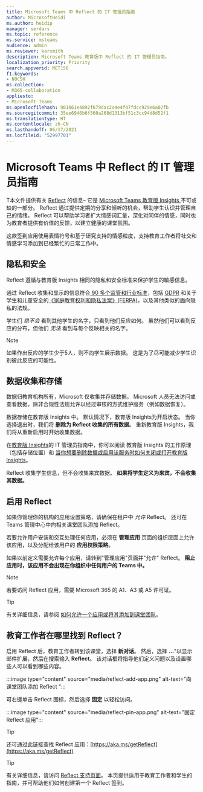 ```yaml
---
title: Microsoft Teams 中 Reflect 的 IT 管理员指南
author: MicrosoftHeidi
ms.author: heidip
manager: serdars
ms.topic: reference
ms.service: msteams
audience: admin
ms.reviewer: karsmith
description: Microsoft Teams 教育版中 Reflect 的 IT 管理员指南。
localization_priority: Priority
search.appverid: MET150
f1.keywords:
- NOCSH
ms.collection:
- M365-collaboration
appliesto:
- Microsoft Teams
ms.openlocfilehash: 981061e4892f679dac2a4e4f47fdcc929e6a02fb
ms.sourcegitcommit: 35ee6946b6f560a268d1313bf51c3cc94d8d52f1
ms.translationtype: HT
ms.contentlocale: zh-CN
ms.lasthandoff: 06/17/2021
ms.locfileid: "52997701"
---
```

# <a name="it-admin-guide-to-reflect-in-microsoft-teams"></a>Microsoft Teams 中 Reflect 的 IT 管理员指南

T本文件提供有关 [Reflect](https://aka.ms/reflect) 的信息– 它是 [Microsoft Teams 教育版 Insights ](class-insights.md)不可或缺的一部分。 Reflect 通过提供定期的分享和倾听的机会，帮助学生认识并管理自己的情绪。 Reflect 可以帮助学习者扩大情感词汇量，深化对同伴的情感，同时也为教育者提供有价值的反馈，以建立健康的课堂氛围。

这款签到应用使用表情符号和基于研究支持的情感粒度，支持教育工作者将社交和情感学习添加到已经繁忙的日常工作中。


## <a name="privacy-and-security"></a>隐私和安全
Reflect 遵循与教育版 Insights 相同的隐私和安全标准来保护学生的敏感信息。

通过 Reflect 收集和显示的信息符合[ 90 多个监管和行业标准](/compliance/regulatory/offering-home)，包括 [GDPR](/compliance/regulatory/gdpr) 和关于学生和儿童安全的[《家庭教育权利和隐私法案》(FERPA)](/compliance/regulatory/offering-ferpa)，以及其他类似的面向隐私的法规。

学生们 *绝不会* 看到其他学生的名字，只看到他们反应如何。 虽然他们可以看到反应的分布，但他们 *无法* 看到与每个反映相关的名字。 

> [!NOTE]
> 如果作出反应的学生少于5人，则不向学生展示数据。 这是为了尽可能减少学生识别彼此反应的可能性。

## <a name="data-collection-and-storage"></a>数据收集和存储
数据归教育机构所有，Microsoft 仅收集并存储数据。 Microsoft 人员无法访问或查看数据，除非合规性法规允许以经过审核的方式维护服务（例如数据恢复）。

数据存储在教育版 Insights 中。 默认情况下，教育版 Insights为开启状态。 当你选择退出时，我们将 **删除为 Reflect 收集的所有数据**。 重新教育版 Insights，我们将从重新启用时开始收集数据。

在[教育版 Insights](class-insights.md)的  IT 管理员指南中，你可以阅读 教育版 Insights 的工作原理（包括存储位置）和 [当你想要删除数据或启用该服务时如何关闭或打开教育版 Insights](class-insights.md#turn-insights-on-or-off)。

Reflect 收集学生信息，但不会收集来宾数据。 **如果将学生定义为来宾，不会收集其数据。** 

## <a name="enable-reflect"></a>启用 Reflect
如果你管理你的机构的应用设置策略，请确保在租户中 *允许* Reflect。 还可在 Teams 管理中心中向相关课堂团队添加 Reflect。

若要允许用户安装和交互处理任何应用，必须在 **管理应用** 页面的组织层面上允许该应用，以及分配给该用户的 **应用权限策略**。

如果以前定义需要允许每个应用，请转到"管理应用"页面并"允许" Reflect。 **阻止应用时，该应用不会出现在你组织中任何用户的 Teams 中。**

> [!NOTE]
> 若要访问 Reflect 应用，需要 Microsoft 365 的 A1、A3 或 A5 许可证。

> [!TIP]
> 有关详细信息，请参阅 [如何允许一个应用或将其添加到课堂团队](manage-apps.md#allow-and-block-apps)。

## <a name="where-do-educators-find-reflect"></a>教育工作者在哪里找到 Reflect？
启用 Reflect 后，教育工作者转到该课堂，选择 **新对话**。 然后，选择 **...**"以显示邮件扩展，然后在搜索输入 **Reflect**。 该对话框将指导他们定义问题以及设置哪些人可以看到哪些内容。

:::image type="content" source="media/reflect-add-app.png" alt-text="向课堂团队添加 Reflect ":::

可右键单击 Reflect 图标，然后选择 **固定** 以轻松访问。

:::image type="content" source="media/reflect-pin-app.png" alt-text="固定 Reflect 应用":::

> [!TIP]
> 还可通过此链接查找 Reflect 应用：[https://aka.ms/getReflect](https://aka.ms/getReflect)

> [!TIP]
> 有关详细信息，请访问 [ Reflect 支持页面](https://support.microsoft.com/topic/e9198f62-7860-4532-821f-53ef14afa79a)。 本页提供适用于教育工作者和学生的指南，并可帮助他们如何创建第一个 Reflect 签到。
